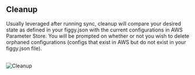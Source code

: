 
## Cleanup

Usually leveraged after running sync, cleanup will compare your desired state as defined in your 
figgy.json with the current configurations in AWS Parameter Store. You will be prompted on whether or not you wish to 
delete orphaned configurations (configs that exist in AWS but do not exist in your figgy.json file).

<br/>![Cleanup](/docs/images/gifs/cleanup.gif)<br/>